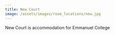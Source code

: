 ```yaml
---
title: New Court
image: /assets/images/room_locations/new.jpg
---
```


New Court is accommodation for Emmanuel College